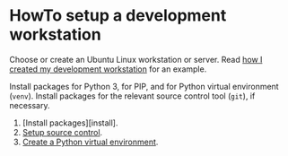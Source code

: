 HowTo setup a development workstation
=====================================
Choose or create an Ubuntu Linux workstation or server.  Read
[how I created my development workstation][initiation] for an example.

Install packages for Python 3, for PIP, and for Python virtual environment
(`venv`).  Install packages for the relevant source control tool (`git`), if
necessary.

1. [Install packages][install].
1. [Setup source control][clone].
1. [Create a Python virtual environment][venv].

[activate]: doc/HowTo-activate_this_project.md "HowTo activate this project"
[application]: doc/HowTo-execute_application.md "HowTo execute application"
[AWS CLI]: doc/HowTo-setup-AWS_CLI.md "HowTo setup AWS CLI"
[clone]: doc/HowTo-setup-source_control.md "HowTo setup source control"
[initiation]: doc/project_initiation.md
  "How Rob initiated the project repository"
[license]: LICENSE "project license"
[ReadMe]: README.md "project ReadMe"
[test]: doc/HowTo-test.md "HowTo test"
[venv]: doc/HowTo-setup-Python_virtual_environment.md
  "HowTo setup Python virtual environment"
[workstation]: doc/HowTo-setup-workstation.md "HowTo setup workstation"

